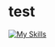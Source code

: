 # test

[![My Skills](https://skillicons.dev/icons?i=python,c,cpp,javascript,html,css,tailwindcss,nextjs,react)](https://skillicons.dev)

<!-- [![Top Languages](https://github-readme-stats.vercel.app/api/top-langs/?username=echoesonmars&layout=compact&theme=radical&hide_border=true&langs_count=8)](https://github.com/anuraghazra/github-readme-stats)

[![Tech Stack](https://github-readme-tech-stack.vercel.app/api/cards?username=echoesonmars&theme=dark)](https://github-readme-tech-stack.vercel.app)

![](https://github-readme-activity-graph.vercel.app/graph?username=echoesonmars&theme=react-dark&hide_border=true&area=true) -->
